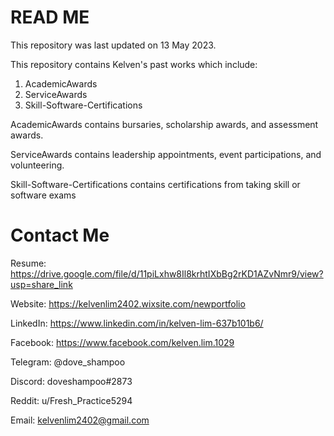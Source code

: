 # READ ME

This repository was last updated on 13 May 2023.

This repository contains Kelven's past works which include:

1. AcademicAwards
2. ServiceAwards
3. Skill-Software-Certifications

AcademicAwards contains bursaries, scholarship awards, and assessment awards.

ServiceAwards contains leadership appointments, event participations, and volunteering.

Skill-Software-Certifications contains certifications from taking skill or software exams

# Contact Me

Resume: https://drive.google.com/file/d/11piLxhw8Il8krhtIXbBg2rKD1AZvNmr9/view?usp=share_link

Website: https://kelvenlim2402.wixsite.com/newportfolio

LinkedIn: https://www.linkedin.com/in/kelven-lim-637b101b6/

Facebook: https://www.facebook.com/kelven.lim.1029

Telegram: @dove_shampoo

Discord: doveshampoo#2873

Reddit: u/Fresh_Practice5294

Email: kelvenlim2402@gmail.com
